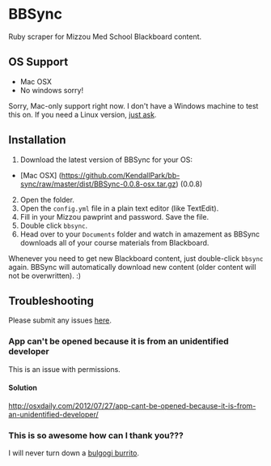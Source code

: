 # BBSync
Ruby scraper for Mizzou Med School Blackboard content.

## OS Support
- Mac OSX
- No windows sorry!

Sorry, Mac-only support right now. I don't have a Windows machine to test this on. If you need a Linux version, [just ask](https://github.com/KendallPark/bb-sync/issues).

## Installation

1. Download the latest version of BBSync for your OS:
  - [Mac OSX] (https://github.com/KendallPark/bb-sync/raw/master/dist/BBSync-0.0.8-osx.tar.gz) (0.0.8)
2. Open the folder.
3. Open the `config.yml` file in a plain text editor (like TextEdit).
4. Fill in your Mizzou pawprint and password. Save the file.
5. Double click `bbsync`.
6. Head over to your `Documents` folder and watch in amazement as BBSync downloads all of your course materials from Blackboard.

Whenever you need to get new Blackboard content, just double-click `bbsync` again. BBSync will automatically download new content (older content will not be overwritten). :)

## Troubleshooting
Please submit any issues [here](https://github.com/KendallPark/bb-sync/issues).

### App can't be opened because it is from an unidentified developer
This is an issue with permissions.

#### Solution
http://osxdaily.com/2012/07/27/app-cant-be-opened-because-it-is-from-an-unidentified-developer/

### This is so awesome how can I thank you???
I will never turn down a [bulgogi burrito](http://www.seoultaco.com/como.html).
